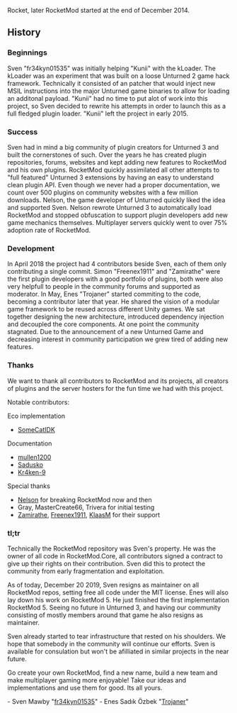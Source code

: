 Rocket, later RocketMod started at the end of December 2014. 

## History
### Beginnings
Sven "fr34kyn01535" was initially helping "Kunii" with the kLoader.
The kLoader was an experiment that was built on a loose Unturned 2 game hack framework.
Technically it consisted of an patcher that would inject new MSIL instructions into the
major Unturned game binaries to allow for loading an additonal payload.
"Kunii" had no time to put alot of work into this project, so Sven decided to rewrite his attempts
in order to launch this as a full fledged plugin loader. "Kunii" left the project in early 2015.

### Success
Sven had in mind a big community of plugin creators for Unturned 3 and built the cornerstones of such. 
Over the years he has created plugin repositories, forums, websites and kept adding new features to 
RocketMod and his own plugins. RocketMod quickly assimilated all other attempts to "full featured" 
Unturned 3 extensions by having an easy to understand clean plugin API. 
Even though we never had a proper documentation, we count over 500 plugins on community websites
with a few million downloads. Nelson, the game developer of Unturned quickly liked the idea and supported Sven.
Nelson rewrote Unturned 3 to automatically load RocketMod and stopped obfuscation to support plugin developers add new game mechanics themselves. Multiplayer servers quickly went to over 75% adoption rate of RocketMod. 

### Development
In April 2018 the project had 4 contributors beside Sven, each of them only contributing a single commit. 
Simon "Freenex1911" and "Zamirathe" were the first plugin developers with a good portfolio of plugins,
both were also very helpfull to people in the community forums and supported as moderator.
In May, Enes "Trojaner" started commiting to the code, becoming a contributor later that year. He shared
the vision of a modular game framework to be reused across different Unity games. We sat together designing the new 
architecture, introduced dependency injection and decoupled the core components. At one point the community
stagnated. Due to the announcement of a new Unturned Game and decreasing interest in community participation
we grew tired of adding new features.

### Thanks
We want to thank all contributors to RocketMod and its projects, all creators of plugins and the 
server hosters for the fun time we had with this project. 

Notable contributors:

Eco implementation
* [SomeCatIDK](https://github.com/SomeCatIDK)

Documentation
* [mullen1200](https://github.com/mullen1200)
* [Sadusko](https://github.com/Sadusko)
* [Kr4ken-9](https://github.com/Kr4ken-9)

Special thanks
* [Nelson](https://github.com/SDGNelson) for breaking RocketMod now and then
* Gray, MasterCreate66, Trivera for initial testing
* [Zamirathe](https://github.com/Zamirathe), [Freenex1911](https://github.com/Freenex1911), [KlaasM](https://github.com/KlaasM) for their support

### tl;tr 
Technically the RocketMod repository was Sven's property. He was the owner of all code in RocketMod.Core, 
all contributors signed a contract to give up their rights on their contribution. Sven did this to protect the community from
early fragmentation and exploitation.

As of today, December 20 2019, Sven resigns as maintainer on all RocketMod repos, setting free all code under the MIT license. 
Enes will also lay down his work on RocketMod 5. He just finished the first implementation RocketMod 5. Seeing no future in Unturned 3, and having our community consisting of mostly members around that game he also resigns as maintainer.

Sven already started to tear infrastructure that rested on his shoulders. We hope that somebody in the community will continue 
our efforts. Sven is available for consulation but won't be afilliated in similar projects in the near future.

Go create your own RocketMod, find a new name, build a new team and make multiplayer gaming more enjoyable!
Take our ideas and implementations and use them for good. Its all yours.

\- Sven Mawby "[fr34kyn01535](https://github.com/fr34kyn01535)"
\- Enes Sadık Özbek "[Trojaner](https://github.com/Trojaner)"
